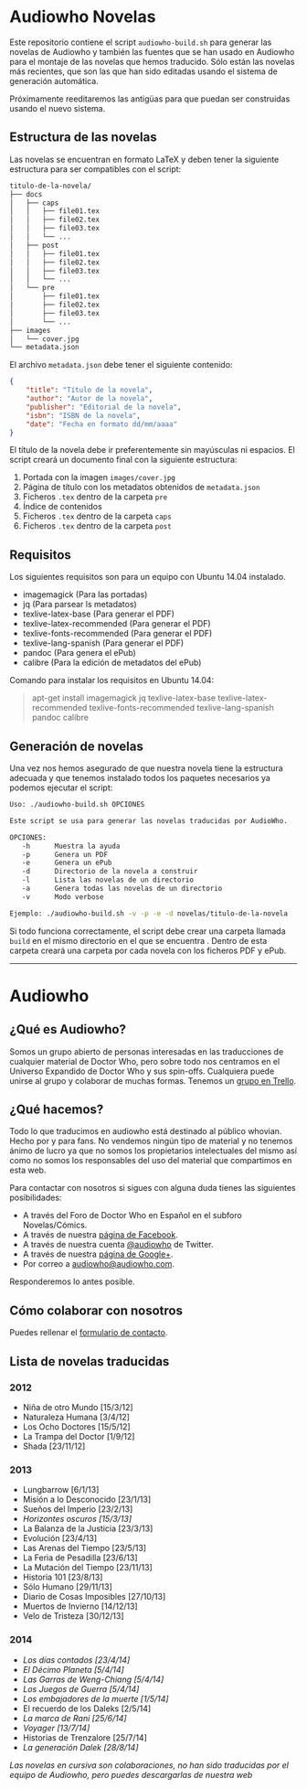 # Audiowho Novelas

Este repositorio contiene el script `audiowho-build.sh` para generar las novelas de Audiowho y también las fuentes que se han usado en Audiowho para el montaje de las novelas que hemos traducido. Sólo están las novelas más recientes, que son las que han sido editadas usando el sistema de generación automática.

Próximamente reeditaremos las antigüas para que puedan ser construidas usando el nuevo sistema.

## Estructura de las novelas

Las novelas se encuentran en formato LaTeX y deben tener la siguiente estructura para ser compatibles con el script:

```bash
titulo-de-la-novela/
├── docs
│   ├── caps 
│   │   ├── file01.tex
│   │   ├── file02.tex
│   │   ├── file03.tex
│   │   └── ...
│   ├── post
│   │   ├── file01.tex
│   │   ├── file02.tex
│   │   ├── file03.tex
│   │   └── ...
│   └── pre
│       ├── file01.tex
│       ├── file02.tex
│       ├── file03.tex
│       └── ...
├── images
│   └── cover.jpg
└── metadata.json
```

El archivo `metadata.json` debe tener el siguiente contenido:

```json
{
    "title": "Título de la novela",
    "author": "Autor de la novela",
    "publisher": "Editorial de la novela",
    "isbn": "ISBN de la novela",
    "date": "Fecha en formato dd/mm/aaaa"
}
```

El título de la novela debe ir preferentemente sin mayúsculas ni espacios. El script creará un documento final con la siguiente estructura:

1. Portada con la imagen `images/cover.jpg`
2. Página de título con los metadatos obtenidos de `metadata.json`
3. Ficheros `.tex` dentro de la carpeta `pre`
4. Índice de contenidos
5. Ficheros `.tex` dentro de la carpeta `caps`
6. Ficheros `.tex` dentro de la carpeta `post`

## Requisitos

Los siguientes requisitos son para un equipo con Ubuntu 14.04 instalado.

- imagemagick (Para las portadas)
- jq (Para parsear ls metadatos)
- texlive-latex-base (Para generar el PDF)
- texlive-latex-recommended (Para generar el PDF)
- texlive-fonts-recommended (Para generar el PDF)
- texlive-lang-spanish (Para generar el PDF)
- pandoc (Para genera el ePub)
- calibre (Para la edición de metadatos del ePub)

Comando para instalar los requisitos en Ubuntu 14.04:

> apt-get install imagemagick jq texlive-latex-base texlive-latex-recommended texlive-fonts-recommended texlive-lang-spanish pandoc calibre

## Generación de novelas

Una vez nos hemos asegurado de que nuestra novela tiene la estructura adecuada y que tenemos instalado todos los paquetes necesarios ya podemos ejecutar el script:

```bash
Uso: ./audiowho-build.sh OPCIONES

Este script se usa para generar las novelas traducidas por AudioWho.

OPCIONES:
   -h      Muestra la ayuda
   -p      Genera un PDF
   -e      Genera un ePub
   -d      Directorio de la novela a construir
   -l      Lista las novelas de un directorio
   -a      Genera todas las novelas de un directorio
   -v      Modo verbose

Ejemplo: ./audiowho-build.sh -v -p -e -d novelas/titulo-de-la-novela
```

Si todo funciona correctamente, el script debe crear una carpeta llamada `build` en el mismo directorio en el que se encuentra . Dentro de esta carpeta creará una carpeta por cada novela con los ficheros PDF y ePub.

---

# Audiowho

## ¿Qué es Audiowho?

Somos un grupo abierto de personas interesadas en las traducciones de cualquier
material de Doctor Who, pero sobre todo nos centramos en el Universo Expandido
de Doctor Who y sus spin-offs. Cualquiera puede unirse al grupo y colaborar de
muchas formas. Tenemos un [grupo en Trello](http://trello.com/audiowho).

## ¿Qué hacemos?

Todo lo que traducimos en audiowho está destinado al público whovian. Hecho por
y para fans. No vendemos ningún tipo de material y no tenemos ánimo de lucro
ya que no somos los propietarios intelectuales del mismo así como no somos los
responsables del uso del material que compartimos en esta web.

Para contactar con nosotros si sigues con alguna duda tienes las siguientes
posibilidades:

- A través del Foro de Doctor Who en Español en el subforo Novelas/Cómics.
- A través de nuestra [página de Facebook](https://www.facebook.com/pages/AudioWho/241987289157018).
- A través de nuestra cuenta [@audiowho](https://twitter.com/AudioWho) de Twitter.
- A través de nuestra [página de Google+](https://plus.google.com/+Audiowho/).
- Por correo a [audiowho@audiowho.com](mailto://audiowho@audiowho.com).

Responderemos lo antes posible.

## Cómo colaborar con nosotros

Puedes rellenar el [formulario de contacto](http://goo.gl/forms/YIw7yvfDCM).

## Lista de novelas traducidas

### 2012

- Niña de otro Mundo [15/3/12]
- Naturaleza Humana [3/4/12]
- Los Ocho Doctores [15/5/12]
- La Trampa del Doctor [1/9/12]
- Shada [23/11/12]

### 2013

- Lungbarrow [6/1/13]
- Misión a lo Desconocido [23/1/13]
- Sueños del Imperio [23/2/13]
- *Horizontes oscuros [15/3/13]*
- La Balanza de la Justicia [23/3/13]
- Evolución [23/4/13]
- Las Arenas del Tiempo [23/5/13]
- La Feria de Pesadilla [23/6/13]
- La Mutación del Tiempo [23/11/13]
- Historia 101 [23/8/13]
- Sólo Humano [29/11/13]
- Diario de Cosas Imposibles [27/10/13]
- Muertos de Invierno [14/12/13]
- Velo de Tristeza [30/12/13]

### 2014

- *Los días contados [23/4/14]*
- *El Décimo Planeta [5/4/14]*
- *Las Garras de Weng-Chiang [5/4/14]*
- *Los Juegos de Guerra [5/4/14]*
- *Los embajadores de la muerte [1/5/14]*
- El recuerdo de los Daleks [2/5/14]
- *La marca de Rani [25/6/14]*
- *Voyager [13/7/14]*
- Historias de Trenzalore [25/7/14]
- *La generación Dalek [28/8/14]*

*Las novelas en cursiva son colaboraciones, no han sido traducidas por el equipo de Audiowho, pero puedes descargarlas de nuestra web*
